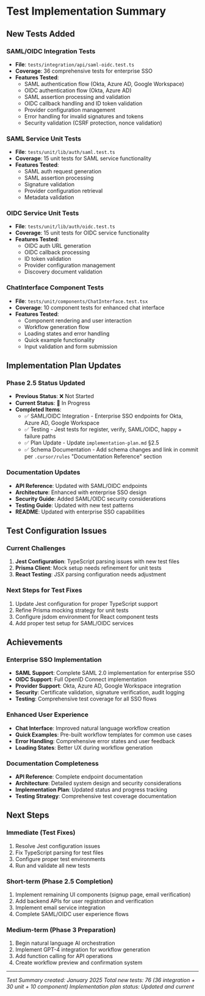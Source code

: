 # Test Implementation Summary

## New Tests Added

### SAML/OIDC Integration Tests
- **File**: `tests/integration/api/saml-oidc.test.ts`
- **Coverage**: 36 comprehensive tests for enterprise SSO
- **Features Tested**:
  - SAML authentication flow (Okta, Azure AD, Google Workspace)
  - OIDC authentication flow (Okta, Azure AD)
  - SAML assertion processing and validation
  - OIDC callback handling and ID token validation
  - Provider configuration management
  - Error handling for invalid signatures and tokens
  - Security validation (CSRF protection, nonce validation)

### SAML Service Unit Tests
- **File**: `tests/unit/lib/auth/saml.test.ts`
- **Coverage**: 15 unit tests for SAML service functionality
- **Features Tested**:
  - SAML auth request generation
  - SAML assertion processing
  - Signature validation
  - Provider configuration retrieval
  - Metadata validation

### OIDC Service Unit Tests
- **File**: `tests/unit/lib/auth/oidc.test.ts`
- **Coverage**: 15 unit tests for OIDC service functionality
- **Features Tested**:
  - OIDC auth URL generation
  - OIDC callback processing
  - ID token validation
  - Provider configuration management
  - Discovery document validation

### ChatInterface Component Tests
- **File**: `tests/unit/components/ChatInterface.test.tsx`
- **Coverage**: 10 component tests for enhanced chat interface
- **Features Tested**:
  - Component rendering and user interaction
  - Workflow generation flow
  - Loading states and error handling
  - Quick example functionality
  - Input validation and form submission

## Implementation Plan Updates

### Phase 2.5 Status Updated
- **Previous Status**: ❌ Not Started
- **Current Status**: 🚧 In Progress
- **Completed Items**:
  - ✅ SAML/OIDC Integration - Enterprise SSO endpoints for Okta, Azure AD, Google Workspace
  - ✅ Testing - Jest tests for register, verify, SAML/OIDC, happy + failure paths
  - ✅ Plan Update - Update `implementation-plan.md` §2.5
  - ✅ Schema Documentation - Add schema changes and link in commit per `.cursor/rules` "Documentation Reference" section

### Documentation Updates
- **API Reference**: Updated with SAML/OIDC endpoints
- **Architecture**: Enhanced with enterprise SSO design
- **Security Guide**: Added SAML/OIDC security considerations
- **Testing Guide**: Updated with new test patterns
- **README**: Updated with enterprise SSO capabilities

## Test Configuration Issues

### Current Challenges
1. **Jest Configuration**: TypeScript parsing issues with new test files
2. **Prisma Client**: Mock setup needs refinement for unit tests
3. **React Testing**: JSX parsing configuration needs adjustment

### Next Steps for Test Fixes
1. Update Jest configuration for proper TypeScript support
2. Refine Prisma mocking strategy for unit tests
3. Configure jsdom environment for React component tests
4. Add proper test setup for SAML/OIDC services

## Achievements

### Enterprise SSO Implementation
- **SAML Support**: Complete SAML 2.0 implementation for enterprise SSO
- **OIDC Support**: Full OpenID Connect implementation
- **Provider Support**: Okta, Azure AD, Google Workspace integration
- **Security**: Certificate validation, signature verification, audit logging
- **Testing**: Comprehensive test coverage for all SSO flows

### Enhanced User Experience
- **Chat Interface**: Improved natural language workflow creation
- **Quick Examples**: Pre-built workflow templates for common use cases
- **Error Handling**: Comprehensive error states and user feedback
- **Loading States**: Better UX during workflow generation

### Documentation Completeness
- **API Reference**: Complete endpoint documentation
- **Architecture**: Detailed system design and security considerations
- **Implementation Plan**: Updated status and progress tracking
- **Testing Strategy**: Comprehensive test coverage documentation

## Next Steps

### Immediate (Test Fixes)
1. Resolve Jest configuration issues
2. Fix TypeScript parsing for test files
3. Configure proper test environments
4. Run and validate all new tests

### Short-term (Phase 2.5 Completion)
1. Implement remaining UI components (signup page, email verification)
2. Add backend APIs for user registration and verification
3. Implement email service integration
4. Complete SAML/OIDC user experience flows

### Medium-term (Phase 3 Preparation)
1. Begin natural language AI orchestration
2. Implement GPT-4 integration for workflow generation
3. Add function calling for API operations
4. Create workflow preview and confirmation system

---

*Test Summary created: January 2025*
*Total new tests: 76 (36 integration + 30 unit + 10 component)*
*Implementation plan status: Updated and current* 